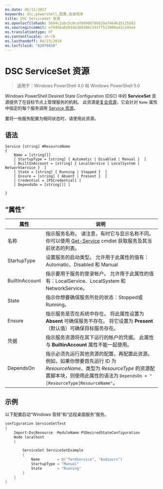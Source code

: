```yaml
---
ms.date: 06/12/2017
keywords: dsc,powershell,配置,安装程序
title: DSC ServiceSet 资源
ms.openlocfilehash: 5694c2abc5c0caf0098670b629af464b35125583
ms.sourcegitcommit: e7445ba8203da304286c591ff513900ad1c244a4
ms.translationtype: HT
ms.contentlocale: zh-CN
ms.lasthandoff: 04/23/2019
ms.locfileid: "62076818"
---
```

# <a name="dsc-serviceset-resource"></a>DSC ServiceSet 资源

> 适用于：Windows PowerShell 4.0 和 Windows PowerShell 5.0

Windows PowerShell Desired State Configuration (DSC) 中的 **ServiceSet** 资源提供了在目标节点上管理服务的机制。 此资源是[复合资源](../../../resources/authoringResourceComposite.md)，它会针对 `Name` 属性中指定的每个服务调用 [Service 资源](serviceResource.md)。

要将一些服务配置为相同状态时，请使用此资源。

## <a name="syntax"></a>语法

```
Service [string] #ResourceName
{
    Name = [string[]]
    [ StartupType = [string] { Automatic | Disabled | Manual }  ]
    [ BuiltInAccount = [string] { LocalService | LocalSystem | NetworkService }  ]
    [ State = [string] { Running | Stopped }  ]
    [ Ensure = [string] { Absent | Present }  ]
    [ Credential = [PSCredential] ]
    [ DependsOn = [string[]] ]

}
```

## <a name="properties"></a>“属性”

|  属性  |  说明   |
|---|---|
| 名称| 指示服务名称。 请注意，有时它与显示名称不同。 你可以使用 [Get-Service](https://technet.microsoft.com/library/hh849804.aspx) cmdlet 获取服务及其当前状态的列表。|
| StartupType| 设置服务的启动类型。 允许用于此属性的值有：Automatic、Disabled 和 Manual|
| BuiltInAccount| 指示要用于服务的登录帐户。 允许用于此属性的值有：LocalService、LocalSystem 和 NetworkService。|
| State| 指示你想要确保服务所处的状态：Stopped或 Running。|
| Ensure| 指示服务是否在系统中存在。 将此属性设置为 **Absent** 可确保服务不存在。 将它设置为 **Present**（默认值）可确保目标服务存在。|
| 凭据| 指示服务资源将在其下运行的帐户的凭据。 此属性与 **BuiltinAccount** 属性不能一起使用。|
| DependsOn| 指示必须先运行其他资源的配置，再配置此资源。 例如，如果你想要首先运行 ID 为 *ResourceName*、类型为 *ResourceType* 的资源配置脚本块，则使用此属性的语法为 `DependsOn = "[ResourceType]ResourceName"`。|



## <a name="example"></a>示例

以下配置启动“Windows 音频”和“远程桌面服务”服务。

```powershell
configuration ServiceSetTest
{
    Import-DscResource -ModuleName PSDesiredStateConfiguration
    Node localhost
    {

        ServiceSet ServiceSetExample
        {
            Name        = @("TermService", "Audiosrv")
            StartupType = "Manual"
            State       = "Running"
        }
    }
}
```
